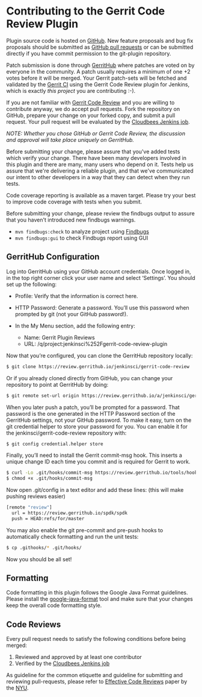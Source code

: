 Contributing to the Gerrit Code Review Plugin
==============================

Plugin source code is hosted on [GitHub](https://github.com/jenkinsci/gerrit-code-review-plugin).
New feature proposals and bug fix proposals should be submitted as
[GitHub pull requests](https://help.github.com/articles/creating-a-pull-request)
or can be submitted directly if you have commit permission to the
git-plugin repository.

Patch submission is done through [GerritHub](https://review.gerrithub.io)  where patches are
voted on by everyone in the community.  A patch usually requires a minimum of one +2 votes
before it will be merged. Your Gerrit patch-sets will be fetched and validated by the
[Gerrit CI](https://gerrit-ci.gerritforge.com) using the Gerrit Code Review plugin for Jenkins,
which is exactly *this project* you are contributing :-).

If you are not familiar with [Gerrit Code Review](https://gerritcodereview.com) and you are
willing to contribute anyway, we do accept pull requests. Fork the repository on GitHub, prepare
your change on your forked copy, and submit a pull request.  Your pull
request will be evaluated by the
[Cloudbees Jenkins job](https://ci.jenkins.io/job/Plugins/job/gerrit-code-review-plugin/).

*NOTE: Whether you chose GitHub or Gerrit Code Review, the discussion and approval will
take place uniquely on GerritHub.*

Before submitting your change, please assure that you've added tests
which verify your change.  There have been many developers involved in
this plugin and there are many, many users who depend on it.
Tests help us assure that we're delivering a reliable plugin,
and that we've communicated our intent to other developers in a way
that they can detect when they run tests.

Code coverage reporting is available as a maven target.  Please try
your best to improve code coverage with tests when you submit.

Before submitting your change, please review the findbugs output to
assure that you haven't introduced new findbugs warnings.
- `mvn findbugs:check` to analyze project using [Findbugs](http://findbugs.sourceforge.net/)
- `mvn findbugs:gui` to check Findbugs report using GUI

## GerritHub Configuration

Log into GerritHub using your GitHub account credentials. Once logged in, in the top
right corner click your user name and select ‘Settings’. You should set up the following:

- Profile: Verify that the information is correct here.
- HTTP Password: Generate a password. You’ll use this password when prompted by git (not your GitHub password!).
- In the My Menu section, add the following entry:

  - Name: Gerrit Plugin Reviews
  - URL: /q/project:jenkinsci%252Fgerrit-code-review-plugin

Now that you’re configured, you can clone the GerritHub repository locally:

```bash
$ git clone https://review.gerrithub.io/jenkinsci/gerrit-code-review
```

Or if you already cloned directly from GitHub, you can change your repository to point at GerritHub by doing:

```bash
$ git remote set-url origin https://review.gerrithub.io/a/jenkinsci/gerrit-code-review
```

When you later push a patch, you’ll be prompted for a password. That password is the one generated in the HTTP
Password section of the GerritHub settings, not your GitHub password. To make it easy, turn on the git credential
helper to store your password for you. You can enable it for the jenkinsci/gerrit-code-review repository with:

```bash
$ git config credential.helper store
```

Finally, you’ll need to install the Gerrit commit-msg hook. This inserts a unique change ID each time you commit
and is required for Gerrit to work.

```bash
$ curl -Lo .git/hooks/commit-msg https://review.gerrithub.io/tools/hooks/commit-msg
$ chmod +x .git/hooks/commit-msg
```

Now open .git/config in a text editor and add these lines: (this will make pushing reviews easier)

```bash
[remote "review"]
  url = https://review.gerrithub.io/spdk/spdk
  push = HEAD:refs/for/master
```

You may also enable the git pre-commit and pre-push hooks to automatically check formatting and run the unit tests:

```bash
$ cp .githooks/* .git/hooks/
```

Now you should be all set!

## Formatting

Code formatting in this plugin follows the Google Java Format guidelines.
Please install the [google-java-format](https://github.com/google/google-java-format) tool
and make sure that your changes keep the overall code formatting style.

## Code Reviews

Every pull request needs to satisfy the following conditions before being merged:

1. Reviewed and approved by at least one contributor
2. Verified by the [Cloudbees Jenkins job](https://ci.jenkins.io/job/Plugins/job/gerrit-code-review-plugin/)

As guideline for the common etiquette and guideline for submitting and reviewing pull-requests,
please refer to [Effective Code Reviews](https://nyu-cds.github.io/effective-code-reviews/) paper by the [NYU](https://www.nyu.edu/).
